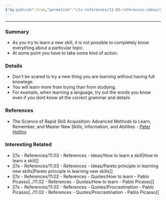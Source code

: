 ```yaml
---
{"dg-publish":true,"permalink":"/1x-references/11-03-references-ideas/you-can-never-understand-everything/"}
---
```


---

### Summary
- As you try to learn a new skill, it is not possible to completely know everything about a particular topic. 
- At some point you have to take some kind of action.

### Details
- Don't be scared to try a new thing you are learning without having full knowlege. 
- You will learn more from trying than from studying.
- For example, when learning a language, try out the words you know even if you dont know all the correct grammar and details

### References
- The Science of Rapid Skill Acquisition: Advanced Methods to Learn, Remember, and Master New Skills, Information, and Abilities - [Peter Hollins](https://www.goodreads.com/author/show/16593818.Peter_Hollins)

### Interesting Related
- [[1x - References/11.03 - References - Ideas/How to learn a skill\|How to learn a skill]]
- [[1x - References/11.03 - References - Ideas/Pareto principle in learning new skills\|Pareto principle in learning new skills]]
- [[1x - References/11.02 - References - Quotes/How to learn - Pablo Picasso\|../11.02 - References - Quotes/How to learn - Pablo Picasso]]
- [[1x - References/11.02 - References - Quotes/Procrastination - Pablo Picasso\|../11.02 - References - Quotes/Procrastination - Pablo Picasso]]